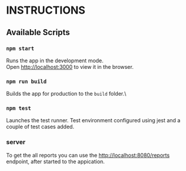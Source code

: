 # INSTRUCTIONS

## Available Scripts

### `npm start`

Runs the app in the development mode.\
Open [http://localhost:3000](http://localhost:3000) to view it in the browser.

### `npm run build`

Builds the app for production to the `build` folder.\

### `npm test`

Launches the test runner.
Test environment configured using jest and a couple of test cases added.

### server

To get the all reports you can use the [http://localhost:8080/reports](http://localhost:8080/reports) endpoint, after started to the appication.
